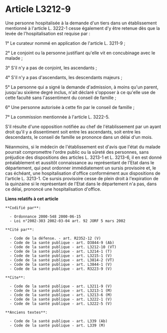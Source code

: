 # Article L3212-9

Une personne hospitalisée à la demande d'un tiers dans un établissement mentionné à l'article L. 3222-1 cesse également d'y
être retenue dès que la levée de l'hospitalisation est requise par :

1° Le curateur nommé en application de l'article L. 3211-9 ;

2° Le conjoint ou la personne justifiant qu'elle vit en concubinage avec le malade ;

3° S'il n'y a pas de conjoint, les ascendants ;

4° S'il n'y a pas d'ascendants, les descendants majeurs ;

5° La personne qui a signé la demande d'admission, à moins qu'un parent, jusqu'au sixième degré inclus, n'ait déclaré
s'opposer à ce qu'elle use de cette faculté sans l'assentiment du conseil de famille ;

6° Une personne autorisée à cette fin par le conseil de famille ;

7° La commission mentionnée à l'article L. 3222-5.

S'il résulte d'une opposition notifiée au chef de l'établissement par un ayant droit qu'il y a dissentiment soit entre les
ascendants, soit entre les descendants, le conseil de famille se prononce dans un délai d'un mois.

Néanmoins, si le médecin de l'établissement est d'avis que l'état du malade pourrait compromettre l'ordre public ou la sûreté
des personnes, sans préjudice des dispositions des articles L. 3213-1 et L. 3213-6, il en est donné préalablement et aussitôt
connaissance au représentant de l'Etat dans le département, qui peut ordonner immédiatement un sursis provisoire et, le cas
échéant, une hospitalisation d'office conformément aux dispositions de l'article L. 3213-1. Ce sursis provisoire cesse de
plein droit à l'expiration de la quinzaine si le représentant de l'Etat dans le département n'a pas, dans ce délai, prononcé
une hospitalisation d'office.

**Liens relatifs à cet article**

	**Codifié par**:

	  - Ordonnance 2000-548 2000-06-15
	  - Loi n°2002-303 2002-03-04 art. 92 JORF 5 mars 2002

	**Cité par**:

	  - Code de la défense. - art. R2352-12 (V)
	  - Code de la santé publique - art. D3844-9 (Ab)
	  - Code de la santé publique - art. L3212-10 (VT)
	  - Code de la santé publique - art. L3214-1 (T)
	  - Code de la santé publique - art. L3215-1 (V)
	  - Code de la santé publique - art. L3814-2 (VT)
	  - Code de la santé publique - art. L3844-1 (V)
	  - Code de la santé publique - art. R3223-9 (V)

	**Cite**:

	  - Code de la santé publique - art. L3211-9 (V)
	  - Code de la santé publique - art. L3213-1 (M)
	  - Code de la santé publique - art. L3213-6 (M)
	  - Code de la santé publique - art. L3222-1 (V)
	  - Code de la santé publique - art. L3222-5 (V)

	**Anciens textes**:

	  - Code de la santé publique - art. L339 (Ab)
	  - Code de la santé publique - art. L339 (M)
